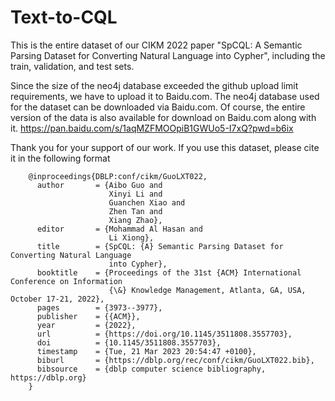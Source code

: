 # Text-to-CQL
This is the entire dataset of our CIKM 2022 paper "SpCQL: A Semantic Parsing Dataset for Converting Natural Language into Cypher", including the train, validation, and test sets.

Since the size of the neo4j database exceeded the github upload limit requirements, we have to upload it to Baidu.com. The neo4j database used for the dataset can be downloaded via Baidu.com. Of course, the entire version of the data is also available for download on Baidu.com along with it.
https://pan.baidu.com/s/1aqMZFMOOpiB1GWUo5-I7xQ?pwd=b6ix 

Thank you for your support of our work. If you use this dataset, please cite it in the following format

		@inproceedings{DBLP:conf/cikm/GuoLXT022,
		  author       = {Aibo Guo and
		                  Xinyi Li and
		                  Guanchen Xiao and
		                  Zhen Tan and
		                  Xiang Zhao},
		  editor       = {Mohammad Al Hasan and
		                  Li Xiong},
		  title        = {SpCQL: {A} Semantic Parsing Dataset for Converting Natural Language
		                  into Cypher},
		  booktitle    = {Proceedings of the 31st {ACM} International Conference on Information
		                  {\&} Knowledge Management, Atlanta, GA, USA, October 17-21, 2022},
		  pages        = {3973--3977},
		  publisher    = {{ACM}},
		  year         = {2022},
		  url          = {https://doi.org/10.1145/3511808.3557703},
		  doi          = {10.1145/3511808.3557703},
		  timestamp    = {Tue, 21 Mar 2023 20:54:47 +0100},
		  biburl       = {https://dblp.org/rec/conf/cikm/GuoLXT022.bib},
		  bibsource    = {dblp computer science bibliography, https://dblp.org}
		}
